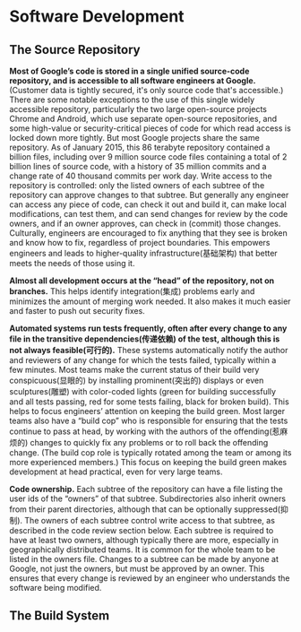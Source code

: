 # Software Development

## The Source Repository

**Most of Google’s code is stored in a single unified source-code repository, and is accessible to all software engineers at Google.** (Customer data is tightly secured, it's only source code that's accessible.) There are some notable exceptions to the use of this single widely accessible repository, particularly the two large open-source projects Chrome and Android, which use separate open-source repositories, and some high-value or security-critical pieces of code for which read access is locked down more tightly. But most Google projects share the same repository. As of January 2015, this 86 terabyte repository contained a billion files, including over 9 million source code files containing a total of 2 billion lines of source code, with a history of 35 million commits and a change rate of 40 thousand commits per work day. Write access to the repository is controlled: only the listed owners of each subtree of the repository can approve changes to that subtree. But generally any engineer can access any piece of code, can check it out and build it, can make local modifications, can test them, and can send changes for review by the code owners, and if an owner approves, can check in (commit) those changes. Culturally, engineers are encouraged to fix anything that they see is broken and know how to fix, regardless of project boundaries. This empowers engineers and leads to higher-quality infrastructure(基础架构) that better meets the needs of those using it.

**Almost all development occurs at the “head” of the repository, not on branches.** This helps identify integration(集成) problems early and minimizes the amount of merging work needed. It also makes it much easier and faster to push out security fixes.

**Automated systems run tests frequently, often after every change to any file in the transitive dependencies(传递依赖) of the test, although this is not always feasible(可行的).** These systems automatically notify the author and reviewers of any change for which the tests failed, typically within a few minutes. Most teams make the current status of their build very conspicuous(显眼的) by installing prominent(突出的) displays or even sculptures(雕塑) with color-coded lights (green for building successfully and all tests passing, red for some tests failing, black for broken build). This helps to focus engineers’ attention on keeping the build green. Most larger teams also have a “build cop” who is responsible for ensuring that the tests continue to pass at head, by working with the authors of the offending(惹麻烦的) changes to quickly fix any problems or to roll back the offending change. (The build cop role is typically rotated among the team or among its more experienced members.) This focus on keeping the build green makes development at head practical, even for very large teams.

**Code ownership.** Each subtree of the repository can have a file listing the user ids of the “owners” of that subtree. Subdirectories also inherit owners from their parent directories, although that can be optionally suppressed(抑制). The owners of each subtree control write access to that subtree, as described in the code review section below. Each subtree is required to have at least two owners, although typically there are more, especially in geographically distributed teams. It is common for the whole team to be listed in the owners file. Changes to a subtree can be made by anyone at Google, not just the owners, but must be approved by an owner. This ensures that every change is reviewed by an engineer who understands the software being modified.

## The Build System
